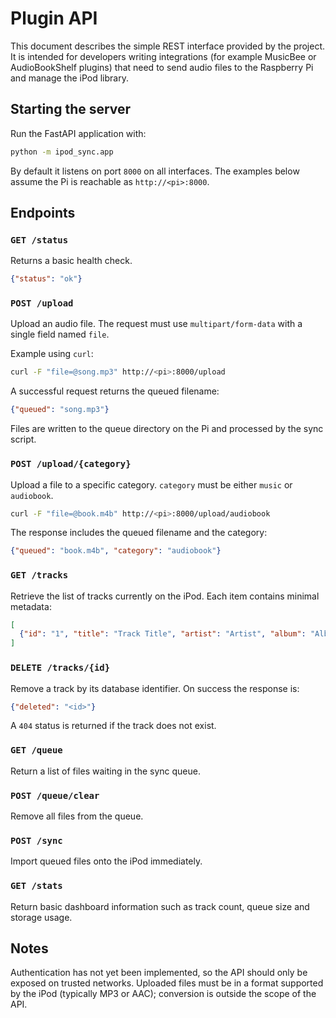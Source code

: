 # Plugin API

This document describes the simple REST interface provided by the project. It is intended for developers writing integrations (for example MusicBee or AudioBookShelf plugins) that need to send audio files to the Raspberry Pi and manage the iPod library.

## Starting the server

Run the FastAPI application with:

```bash
python -m ipod_sync.app
```

By default it listens on port `8000` on all interfaces. The examples below assume the Pi is reachable as `http://<pi>:8000`.

## Endpoints

### `GET /status`
Returns a basic health check.

```json
{"status": "ok"}
```

### `POST /upload`
Upload an audio file. The request must use `multipart/form-data` with a single field named `file`.

Example using `curl`:

```bash
curl -F "file=@song.mp3" http://<pi>:8000/upload
```

A successful request returns the queued filename:

```json
{"queued": "song.mp3"}
```

Files are written to the queue directory on the Pi and processed by the sync script.

### `POST /upload/{category}`
Upload a file to a specific category. `category` must be either `music` or `audiobook`.

```bash
curl -F "file=@book.m4b" http://<pi>:8000/upload/audiobook
```

The response includes the queued filename and the category:

```json
{"queued": "book.m4b", "category": "audiobook"}
```

### `GET /tracks`
Retrieve the list of tracks currently on the iPod. Each item contains minimal metadata:

```json
[
  {"id": "1", "title": "Track Title", "artist": "Artist", "album": "Album"}
]
```

### `DELETE /tracks/{id}`
Remove a track by its database identifier. On success the response is:

```json
{"deleted": "<id>"}
```

A `404` status is returned if the track does not exist.

### `GET /queue`
Return a list of files waiting in the sync queue.

### `POST /queue/clear`
Remove all files from the queue.

### `POST /sync`
Import queued files onto the iPod immediately.

### `GET /stats`
Return basic dashboard information such as track count, queue size and storage usage.

## Notes

Authentication has not yet been implemented, so the API should only be exposed on trusted networks. Uploaded files must be in a format supported by the iPod (typically MP3 or AAC); conversion is outside the scope of the API.
